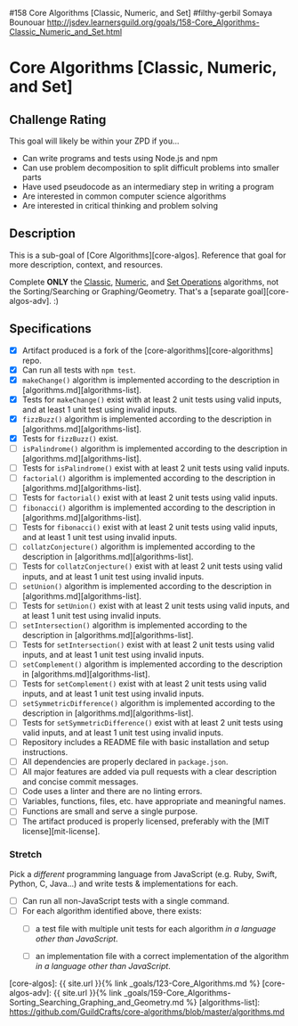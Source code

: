 #158 Core Algorithms [Classic, Numeric, and Set]
#filthy-gerbil
Somaya Bounouar
http://jsdev.learnersguild.org/goals/158-Core_Algorithms-Classic_Numeric_and_Set.html


# Core Algorithms [Classic, Numeric, and Set]

## Challenge Rating

This goal will likely be within your ZPD if you...

- Can write programs and tests using Node.js and npm
- Can use problem decomposition to split difficult problems into smaller parts
- Have used pseudocode as an intermediary step in writing a program
- Are interested in common computer science algorithms
- Are interested in critical thinking and problem solving

## Description

This is a sub-goal of [Core Algorithms][core-algos]. Reference that goal for more description, context, and resources.

Complete **ONLY** the [Classic](https://github.com/GuildCrafts/core-algorithms/blob/master/algorithms.md#classic), [Numeric](https://github.com/GuildCrafts/core-algorithms/blob/master/algorithms.md#numeric), and [Set Operations](https://github.com/GuildCrafts/core-algorithms/blob/master/algorithms.md#set-operations) algorithms, not the Sorting/Searching or Graphing/Geometry. That's a [separate goal][core-algos-adv]. :)

## Specifications

- [x] Artifact produced is a fork of the [core-algorithms][core-algorithms] repo.
- [x] Can run all tests with `npm test`.
- [x] `makeChange()` algorithm is implemented according to the description in [algorithms.md][algorithms-list].
- [x] Tests for `makeChange()` exist with at least 2 unit tests using valid inputs, and at least 1 unit test using invalid inputs.
- [x] `fizzBuzz()` algorithm is implemented according to the description in [algorithms.md][algorithms-list].
- [x] Tests for `fizzBuzz()` exist.
- [ ] `isPalindrome()` algorithm is implemented according to the description in [algorithms.md][algorithms-list].
- [ ] Tests for `isPalindrome()` exist with at least 2 unit tests using valid inputs.
- [ ] `factorial()` algorithm is implemented according to the description in [algorithms.md][algorithms-list].
- [ ] Tests for `factorial()` exist with at least 2 unit tests using valid inputs.
- [ ] `fibonacci()` algorithm is implemented according to the description in [algorithms.md][algorithms-list].
- [ ] Tests for `fibonacci()` exist with at least 2 unit tests using valid inputs, and at least 1 unit test using invalid inputs.
- [ ] `collatzConjecture()` algorithm is implemented according to the description in [algorithms.md][algorithms-list].
- [ ] Tests for `collatzConjecture()` exist with at least 2 unit tests using valid inputs, and at least 1 unit test using invalid inputs.
- [ ] `setUnion()` algorithm is implemented according to the description in [algorithms.md][algorithms-list].
- [ ] Tests for `setUnion()` exist with at least 2 unit tests using valid inputs, and at least 1 unit test using invalid inputs.
- [ ] `setIntersection()` algorithm is implemented according to the description in [algorithms.md][algorithms-list].
- [ ] Tests for `setIntersection()` exist with at least 2 unit tests using valid inputs, and at least 1 unit test using invalid inputs.
- [ ] `setComplement()` algorithm is implemented according to the description in [algorithms.md][algorithms-list].
- [ ] Tests for `setComplement()` exist with at least 2 unit tests using valid inputs, and at least 1 unit test using invalid inputs.
- [ ] `setSymmetricDifference()` algorithm is implemented according to the description in [algorithms.md][algorithms-list].
- [ ] Tests for `setSymmetricDifference()` exist with at least 2 unit tests using valid inputs, and at least 1 unit test using invalid inputs.
- [ ] Repository includes a README file with basic installation and setup instructions.
- [ ] All dependencies are properly declared in `package.json`.
- [ ] All major features are added via pull requests with a clear description and concise commit messages.
- [ ] Code uses a linter and there are no linting errors.
- [ ] Variables, functions, files, etc. have appropriate and meaningful names.
- [ ] Functions are small and serve a single purpose.
- [ ] The artifact produced is properly licensed, preferably with the [MIT license][mit-license].

### Stretch

Pick a _different_ programming language from JavaScript (e.g. Ruby, Swift, Python, C, Java...) and write tests & implementations for each.

- [ ] Can run all non-JavaScript tests with a single command.
- [ ] For each algorithm identified above, there exists:
  - [ ] a test file with multiple unit tests for each algorithm  _in a language other than JavaScript_.
  - [ ] an implementation file with a correct implementation of the algorithm _in a language other than JavaScript_.


[core-algos]: {{ site.url }}{% link _goals/123-Core_Algorithms.md %}
[core-algos-adv]: {{ site.url }}{% link _goals/159-Core_Algorithms-Sorting_Searching_Graphing_and_Geometry.md %}
[algorithms-list]: https://github.com/GuildCrafts/core-algorithms/blob/master/algorithms.md

